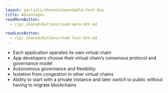 ```yaml
---
layout: partials/shared/expendable-text-box
title: Advantages
readMoreButton:
  - /jp/_shared/buttons/read-more-btn.md

readLessButton:
  - /jp/_shared/buttons/read-less-btn.md
---
```


- Each application operates its own virtual chain
- App developers choose their virtual chain’s consensus protocol and governance model
- Autonomous governance and flexibility
- Isolation from congestion in other virtual chains
- Ability to start with a private instance and later switch to public without having to migrate blockchains
